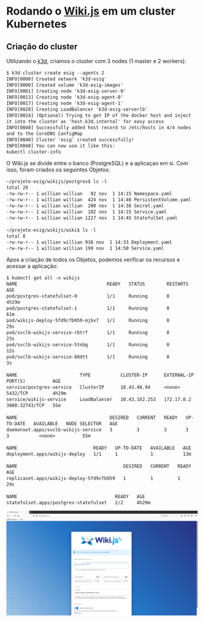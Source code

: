 # Rodando o [Wiki.js](https://github.com/Requarks/wiki) em um cluster Kubernetes

## Criação do cluster

Utilizando o [k3d](https://github.com/rancher/k3d), criamos o cluster com 3 nodes (1 master e 2 workers):

```
$ k3d cluster create esig --agents 2
INFO[0000] Created network 'k3d-esig'                   
INFO[0000] Created volume 'k3d-esig-images'             
INFO[0001] Creating node 'k3d-esig-server-0'            
INFO[0013] Creating node 'k3d-esig-agent-0'             
INFO[0017] Creating node 'k3d-esig-agent-1'             
INFO[0020] Creating LoadBalancer 'k3d-esig-serverlb'    
INFO[0024] (Optional) Trying to get IP of the docker host and inject it into the cluster as 'host.k3d.internal' for easy access 
INFO[0040] Successfully added host record to /etc/hosts in 4/4 nodes and to the CoreDNS ConfigMap 
INFO[0040] Cluster 'esig' created successfully!         
INFO[0040] You can now use it like this:                
kubectl cluster-info
```

O Wiki.js se divide entre o banco (PostgreSQL) e a aplicaçao em si.
Com isso, foram criados os seguintes Objetos:

```
~/projeto-esig/wikijs/postgres$ ls -l
total 20
-rw-rw-r-- 1 willian willian   82 nov  1 14:15 Namespace.yaml
-rw-rw-r-- 1 willian willian  424 nov  1 14:46 PersistentVolume.yaml
-rw-rw-r-- 1 willian willian  200 nov  1 14:36 Secret.yaml
-rw-rw-r-- 1 willian willian  182 nov  1 14:15 Service.yaml
-rw-rw-r-- 1 willian willian 1227 nov  1 14:45 StatefulSet.yaml

~/projeto-esig/wikijs/wiki$ ls -l
total 8
-rw-rw-r-- 1 willian willian 936 nov  1 14:33 Deployment.yaml
-rw-rw-r-- 1 willian willian 199 nov  1 14:50 Service.yaml
```

Apos a criação de todos os Objetos, podemos verificar os recursos e acessar a aplicação:

```
$ kubectl get all -n wikijs 
NAME                                 READY   STATUS        RESTARTS   AGE
pod/postgres-statefulset-0           1/1     Running       0          4h29m
pod/postgres-statefulset-1           1/1     Running       0          61m
pod/wikijs-deploy-5fd9cfb959-mjbx7   1/1     Running       0          29s
pod/svclb-wikijs-service-rbtrf       1/1     Running       0          23s
pod/svclb-wikijs-service-5tnbg       1/1     Running       0          12s
pod/svclb-wikijs-service-88dtt       1/1     Running       0          3s

NAME                       TYPE           CLUSTER-IP      EXTERNAL-IP   PORT(S)          AGE
service/postgres-service   ClusterIP      10.43.48.94     <none>        5432/TCP         4h29m
service/wikijs-service     LoadBalancer   10.43.162.253   172.17.0.2    3000:32743/TCP   55m

NAME                                  DESIRED   CURRENT   READY   UP-TO-DATE   AVAILABLE   NODE SELECTOR   AGE
daemonset.apps/svclb-wikijs-service   3         3         3       3            3           <none>          55m

NAME                            READY   UP-TO-DATE   AVAILABLE   AGE
deployment.apps/wikijs-deploy   1/1     1            1           13m

NAME                                       DESIRED   CURRENT   READY   AGE
replicaset.apps/wikijs-deploy-5fd9cfb959   1         1         1       29s

NAME                                    READY   AGE
statefulset.apps/postgres-statefulset   2/2     4h29m
```

![Captura](https://github.com/willian-as/wikiJS/blob/main/images/Captura%20de%20tela%20de%202020-11-01%2019-30-50.png)
